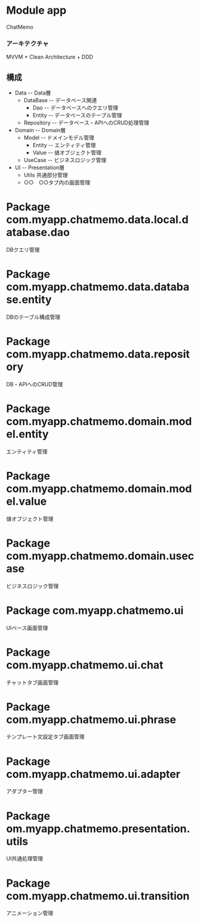 # Module app
ChatMemo
### アーキテクチャ
MVVM + Clean Architecture + DDD

## 構成
* Data -- Data層
    * DataBase -- データベース関連
        * Dao -- データベースへのクエリ管理
        * Entity -- データベースのテーブル管理
    * Repository -- データベース・APIへのCRUD処理管理
*  Domain --  Domain層
    * Model -- ドメインモデル管理
        * Entity -- エンティティ管理
        * Value -- 値オブジェクト管理
    * UseCase -- ビジネスロジック管理
* UI -- Presentation層
    * Utils 共通部分管理
    * ○○　○○タブ内の画面管理

# Package com.myapp.chatmemo.data.local.database.dao
DBクエリ管理

# Package com.myapp.chatmemo.data.database.entity
DBのテーブル構成管理

# Package com.myapp.chatmemo.data.repository
DB・APIへのCRUD管理

# Package com.myapp.chatmemo.domain.model.entity
エンティティ管理

# Package  com.myapp.chatmemo.domain.model.value
値オブジェクト管理

# Package com.myapp.chatmemo.domain.usecase
ビジネスロジック管理

# Package com.myapp.chatmemo.ui
UIベース画面管理

# Package com.myapp.chatmemo.ui.chat
チャットタブ画面管理

# Package com.myapp.chatmemo.ui.phrase
テンプレート文設定タブ画面管理

# Package com.myapp.chatmemo.ui.adapter
アダプター管理

# Package om.myapp.chatmemo.presentation.utils
UI共通処理管理

# Package com.myapp.chatmemo.ui.transition
アニメーション管理